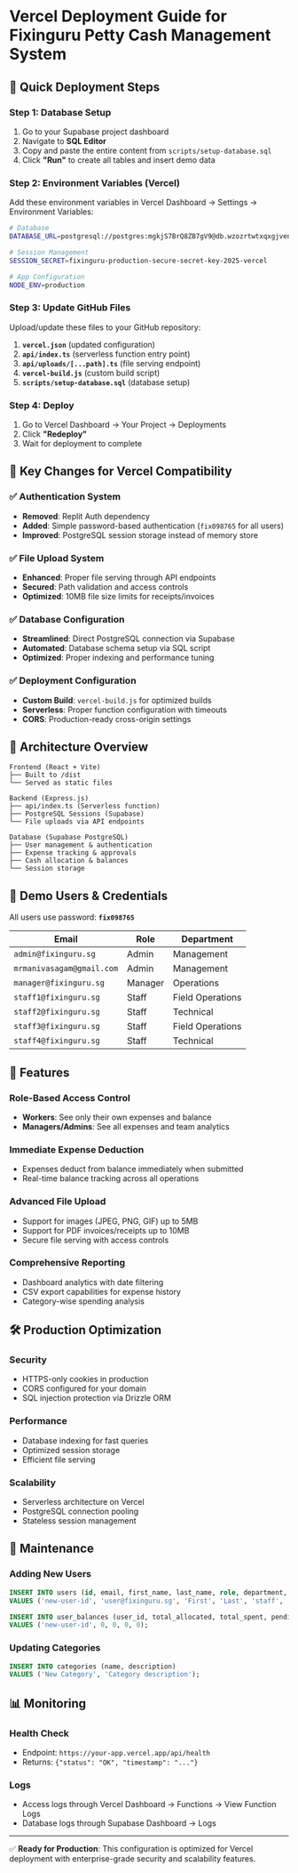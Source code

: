 # Vercel Deployment Guide for Fixinguru Petty Cash Management System

## 🚀 **Quick Deployment Steps**

### **Step 1: Database Setup**
1. Go to your Supabase project dashboard
2. Navigate to **SQL Editor**
3. Copy and paste the entire content from `scripts/setup-database.sql`
4. Click **"Run"** to create all tables and insert demo data

### **Step 2: Environment Variables (Vercel)**
Add these environment variables in Vercel Dashboard → Settings → Environment Variables:

```bash
# Database
DATABASE_URL=postgresql://postgres:mgkjS7BrQ8ZB7gV9@db.wzozrtwtxqxgjvencnrv.supabase.co:5432/postgres

# Session Management
SESSION_SECRET=fixinguru-production-secure-secret-key-2025-vercel

# App Configuration
NODE_ENV=production
```

### **Step 3: Update GitHub Files**
Upload/update these files to your GitHub repository:

1. **`vercel.json`** (updated configuration)
2. **`api/index.ts`** (serverless function entry point)  
3. **`api/uploads/[...path].ts`** (file serving endpoint)
4. **`vercel-build.js`** (custom build script)
5. **`scripts/setup-database.sql`** (database setup)

### **Step 4: Deploy**
1. Go to Vercel Dashboard → Your Project → Deployments
2. Click **"Redeploy"** 
3. Wait for deployment to complete

## 📝 **Key Changes for Vercel Compatibility**

### **✅ Authentication System**
- **Removed**: Replit Auth dependency
- **Added**: Simple password-based authentication (`fix098765` for all users)
- **Improved**: PostgreSQL session storage instead of memory store

### **✅ File Upload System**  
- **Enhanced**: Proper file serving through API endpoints
- **Secured**: Path validation and access controls
- **Optimized**: 10MB file size limits for receipts/invoices

### **✅ Database Configuration**
- **Streamlined**: Direct PostgreSQL connection via Supabase
- **Automated**: Database schema setup via SQL script
- **Optimized**: Proper indexing and performance tuning

### **✅ Deployment Configuration**
- **Custom Build**: `vercel-build.js` for optimized builds
- **Serverless**: Proper function configuration with timeouts
- **CORS**: Production-ready cross-origin settings

## 🔧 **Architecture Overview**

```
Frontend (React + Vite)
├── Built to /dist
└── Served as static files

Backend (Express.js)
├── api/index.ts (Serverless function)
├── PostgreSQL Sessions (Supabase)
└── File uploads via API endpoints

Database (Supabase PostgreSQL)
├── User management & authentication
├── Expense tracking & approvals
├── Cash allocation & balances
└── Session storage
```

## 🏢 **Demo Users & Credentials**

All users use password: **`fix098765`**

| Email | Role | Department |
|-------|------|------------|
| `admin@fixinguru.sg` | Admin | Management |
| `mrmanivasagam@gmail.com` | Admin | Management |
| `manager@fixinguru.sg` | Manager | Operations |
| `staff1@fixinguru.sg` | Staff | Field Operations |
| `staff2@fixinguru.sg` | Staff | Technical |
| `staff3@fixinguru.sg` | Staff | Field Operations |
| `staff4@fixinguru.sg` | Staff | Technical |

## 🎯 **Features**

### **Role-Based Access Control**
- **Workers**: See only their own expenses and balance
- **Managers/Admins**: See all expenses and team analytics

### **Immediate Expense Deduction**
- Expenses deduct from balance immediately when submitted
- Real-time balance tracking across all operations

### **Advanced File Upload**
- Support for images (JPEG, PNG, GIF) up to 5MB
- Support for PDF invoices/receipts up to 10MB
- Secure file serving with access controls

### **Comprehensive Reporting**
- Dashboard analytics with date filtering
- CSV export capabilities for expense history
- Category-wise spending analysis

## 🛠️ **Production Optimization**

### **Security**
- HTTPS-only cookies in production
- CORS configured for your domain
- SQL injection protection via Drizzle ORM

### **Performance**
- Database indexing for fast queries
- Optimized session storage
- Efficient file serving

### **Scalability**
- Serverless architecture on Vercel
- PostgreSQL connection pooling
- Stateless session management

## 🔄 **Maintenance**

### **Adding New Users**
```sql
INSERT INTO users (id, email, first_name, last_name, role, department, is_active) 
VALUES ('new-user-id', 'user@fixinguru.sg', 'First', 'Last', 'staff', 'Department', true);

INSERT INTO user_balances (user_id, total_allocated, total_spent, pending_amount, current_balance) 
VALUES ('new-user-id', 0, 0, 0, 0);
```

### **Updating Categories**
```sql
INSERT INTO categories (name, description) 
VALUES ('New Category', 'Category description');
```

## 📊 **Monitoring**

### **Health Check**
- Endpoint: `https://your-app.vercel.app/api/health`
- Returns: `{"status": "OK", "timestamp": "..."}`

### **Logs**
- Access logs through Vercel Dashboard → Functions → View Function Logs
- Database logs through Supabase Dashboard → Logs

---

✅ **Ready for Production**: This configuration is optimized for Vercel deployment with enterprise-grade security and scalability features.